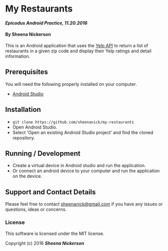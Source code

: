 # My Restaurants

#### _Epicodus Android Practice, 11.20.2016_

#### By Sheena Nickerson

This is an Android application that uses the [Yelp API](https://www.yelp.com/developers/documentation/v2/overview) to return a list of restaurants in a given zip code and display their Yelp ratings and detail information.

## Prerequisites

You will need the following properly installed on your computer.

* [Android Studio](https://developer.android.com/studio/index.html)

## Installation

* `git clone https://github.com/sheenanick/my-restaurants`
* Open Android Studio.
* Select 'Open an existing Android Studio project' and find the cloned repository.

## Running / Development

* Create a virtual device in Android studio and run the application.
* Or connect an android device to your computer and run the application on the device.

## Support and Contact Details

Please feel free to contact sheenanick@gmail.com if you have any issues or questions, ideas or concerns.

### License

This software is licensed under the MIT license.

Copyright (c) 2016 **_Sheena Nickerson_**
